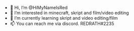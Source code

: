 - 👋 Hi, I’m @HiMyNameIsRed
- 👀 I’m interested in minecraft, skript and film/video editing
- 🌱 I’m currently learning skript and video editing/film
- 📫 You can reach me via discord. REDRATH#2235

<!---
HiMyNameIsRed/HiMyNameIsRed is a ✨ special ✨ repository because its `README.md` (this file) appears on your GitHub profile.
You can click the Preview link to take a look at your changes.
--->
